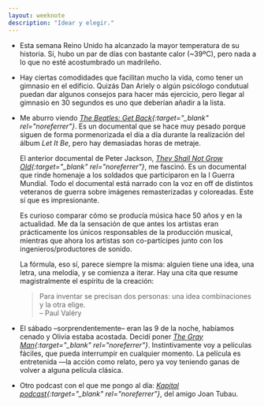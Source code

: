 ```yaml
---
layout: weeknote
description: "Idear y elegir."
---
```


- Esta semana Reino Unido ha alcanzado la mayor temperatura de su historia. Sí,
  hubo un par de días con bastante calor (~39ºC), pero nada a lo que no esté
  acostumbrado un madrileño.

- Hay ciertas comodidades que facilitan mucho la vida, como tener un gimnasio
  en el edificio. Quizás Dan Ariely o algún psicólogo condutual puedan dar
  algunos consejos para hacer más ejercicio, pero llegar al gimnasio en 30
  segundos es uno que deberían añadir a la lista.

- Me aburro viendo *[The Beatles: Get Back][1]{:target="_blank" rel="noreferrer"}*. Es un documental que se
  hace muy pesado porque siguen de forma pormenorizada el día a día durante
  la realización del álbum *Let It Be*, pero hay demasiadas horas de metraje.

  El anterior documental de Peter Jackson, *[They Shall Not Grow Old][2]{:target="_blank" rel="noreferrer"}*, me
  fascinó. Es un documental que rinde homenaje a los soldados que participaron en
  la I Guerra Mundial. Todo el documental está narrado con la voz en off de
  distintos veteranos de guerra sobre imágenes remasterizadas y coloreadas.
  Este sí que es impresionante.

  Es curioso comparar cómo se producía música hace 50 años y en la actualidad.
  Me da la sensación de que antes los artistas eran prácticamente los únicos
  responsables de la producción musical, mientras que ahora los artistas son
  co-partícipes junto con los ingenieros/productores de sonido.

  La fórmula, eso sí, parece siempre la misma: alguien tiene una idea, una
  letra, una melodía, y se comienza a iterar. Hay una cita que resume
  magistralmente el espíritu de la creación:

  > Para inventar se precisan dos personas: una idea combinaciones y la otra elige.  
  > – Paul Valéry


- El sábado –sorprendentemente– eran las 9 de la noche, habíamos cenado y
  Olivia estaba acostada. Decidí poner *[The Gray Man][3]{:target="_blank"
  rel="noreferrer"}*.  Instintivamente voy a películas fáciles, que pueda
  interrumpir en cualquier momento. La película es entretenida —la acción como
  relato, pero ya voy teniendo ganas de volver a alguna película clásica.

- Otro podcast con el que me pongo al día: *[Kapital
  podcast][4]{:target="_blank" rel="noreferrer"}*, del amigo Joan Tubau.


[1]: https://www.filmaffinity.com/es/film305734.html
[2]: https://www.filmaffinity.com/es/film934501.html
[3]: https://www.filmaffinity.com/es/film141939.html
[4]: https://joantubau.substack.com/p/kapital-podcast
